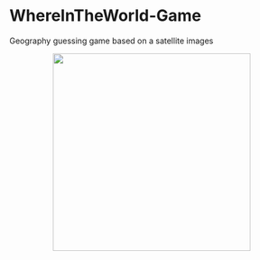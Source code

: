 # WhereInTheWorld-Game
Geography guessing game based on a satellite images

<p align="center">
  <img src="https://cloud.githubusercontent.com/assets/15159970/20363434/3016d470-ac0d-11e6-8746-2cbdc6348246.gif" width="350"/>
</p>

